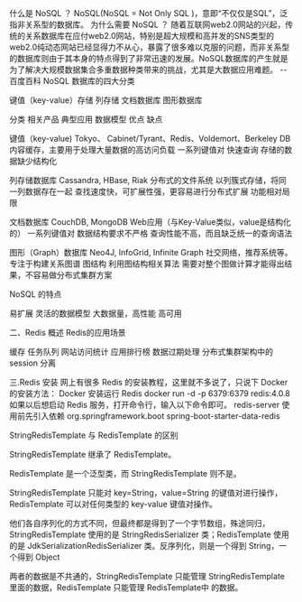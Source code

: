 什么是 NoSQL ？
NoSQL(NoSQL = Not Only SQL )，意即“不仅仅是SQL”，泛指非关系型的数据库。
为什么需要 NoSQL ？
随着互联网web2.0网站的兴起，传统的关系数据库在应付web2.0网站，特别是超大规模和高并发的SNS类型的web2.0纯动态网站已经显得力不从心，暴露了很多难以克服的问题，而非关系型的数据库则由于其本身的特点得到了非常迅速的发展。NoSQL数据库的产生就是为了解决大规模数据集合多重数据种类带来的挑战，尤其是大数据应用难题。  -- 百度百科
NoSQL 数据库的四大分类

键值（key-value）存储
列存储
文档数据库
图形数据库




分类
相关产品
典型应用
数据模型
优点
缺点




键值（key-value)
Tokyo、 Cabinet/Tyrant、Redis、Voldemort、Berkeley DB
内容缓存，主要用于处理大量数据的高访问负载
一系列键值对
快速查询
存储的数据缺少结构化


列存储数据库
Cassandra, HBase, Riak
分布式的文件系统
以列簇式存储，将同一列数据存在一起
查找速度快，可扩展性强，更容易进行分布式扩展
功能相对局限


文档数据库
CouchDB, MongoDB
Web应用（与Key-Value类似，value是结构化的）
一系列键值对
数据结构要求不严格
查询性能不高，而且缺乏统一的查询语法


图形（Graph）数据库
Neo4J, InfoGrid, Infinite Graph
社交网络，推荐系统等。专注于构建关系图谱
图结构
利用图结构相关算法
需要对整个图做计算才能得出结果，不容易做分布式集群方案



NoSQL 的特点

易扩展
灵活的数据模型
大数据量，高性能
高可用

二、Redis 概述
Redis的应用场景

缓存
任务队列
网站访问统计
应用排行榜
数据过期处理
分布式集群架构中的 session 分离

三.Redis 安装
网上有很多 Redis 的安装教程，这里就不多说了，只说下 Docker 的安装方法：
Docker 安装运行 Redis
docker run -d -p 6379:6379 redis:4.0.8
如果以后想启动 Redis 服务，打开命令行，输入以下命令即可。
redis-server
使用前先引入依赖
<dependency>
    <groupId>org.springframework.boot</groupId>
    <artifactId>spring-boot-starter-data-redis</artifactId>
</dependency>



StringRedisTemplate 与 RedisTemplate 的区别


StringRedisTemplate 继承了 RedisTemplate。


RedisTemplate 是一个泛型类，而 StringRedisTemplate 则不是。


StringRedisTemplate 只能对 key=String，value=String 的键值对进行操作，RedisTemplate 可以对任何类型的 key-value 键值对操作。


他们各自序列化的方式不同，但最终都是得到了一个字节数组，殊途同归，StringRedisTemplate 使用的是 StringRedisSerializer 类；RedisTemplate 使用的是 JdkSerializationRedisSerializer 类。反序列化，则是一个得到 String，一个得到 Object


两者的数据是不共通的，StringRedisTemplate 只能管理 StringRedisTemplate 里面的数据，RedisTemplate 只能管理 RedisTemplate中 的数据。
